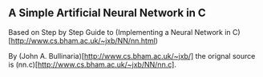 A Simple Artificial Neural Network in C
---

Based on Step by Step Guide to (Implementing a Neural Network in C)[http://www.cs.bham.ac.uk/~jxb/NN/nn.html)

By (John A. Bullinaria)[http://www.cs.bham.ac.uk/~jxb/] the orignal source is (nn.c)[http://www.cs.bham.ac.uk/~jxb/NN/nn.c].
